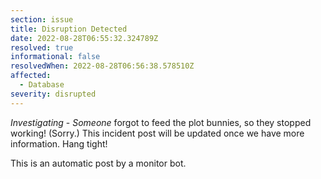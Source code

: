 ```yaml
---
section: issue
title: Disruption Detected
date: 2022-08-28T06:55:32.324789Z
resolved: true
informational: false
resolvedWhen: 2022-08-28T06:56:38.578510Z
affected:
  - Database
severity: disrupted
---
```

*Investigating* - _Someone_ forgot to feed the plot bunnies, so they stopped working! (Sorry.) This incident post will be updated once we have more information. Hang tight!

This is an automatic post by a monitor bot.
        